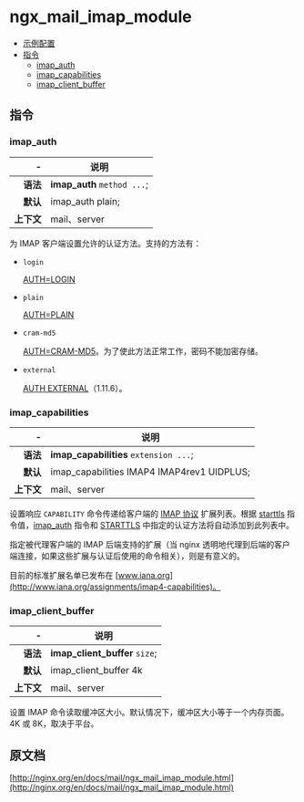 # ngx_mail_imap_module

- [示例配置](#example_configuration)
- [指令](#directives)
    - [imap_auth](#imap_auth)
    - [imap_capabilities](#imap_capabilities)
    - [imap_client_buffer](#imap_client_buffer)

<a id="directives"></a>

## 指令

### imap_auth 

|\-|说明|
|------:|------|
|**语法**|**imap_auth** `method ...`;|
|**默认**|imap_auth plain;|
|**上下文**|mail、server|

为 IMAP 客户端设置允许的认证方法。支持的方法有：

- `login`

    [AUTH=LOGIN](https://tools.ietf.org/html/draft-murchison-sasl-login-00)
- `plain`

    [AUTH=PLAIN](https://tools.ietf.org/html/rfc4616)
- `cram-md5`

    [AUTH=CRAM-MD5](https://tools.ietf.org/html/rfc2195)。为了使此方法正常工作，密码不能加密存储。

- `external`
    
    [AUTH EXTERNAL](https://tools.ietf.org/html/rfc4422)（1.11.6）。

### imap_capabilities

|\-|说明|
|------:|------|
|**语法**|**imap_capabilities** `extension ...`;|
|**默认**|imap_capabilities IMAP4 IMAP4rev1 UIDPLUS;|
|**上下文**|mail、server|

设置响应 `CAPABILITY` 命令传递给客户端的 [IMAP 协议](https://tools.ietf.org/html/rfc3501) 扩展列表。根据 [starttls](ngx_mail_ssl_module.md#starttls) 指令值，[imap_auth](#imap_auth) 指令和 [STARTTLS](https://tools.ietf.org/html/rfc2595) 中指定的认证方法将自动添加到此列表中。

指定被代理客户端的 IMAP 后端支持的扩展（当 nginx 透明地代理到后端的客户端连接，如果这些扩展与认证后使用的命令相关），则是有意义的。

目前的标准扩展名单已发布在 [www.iana.org](http://www.iana.org/assignments/imap4-capabilities)。

### imap_client_buffer

|\-|说明|
|------:|------|
|**语法**|**imap_client_buffer** `size`;|
|**默认**|imap_client_buffer 4k|8k;|
|**上下文**|mail、server|

设置 IMAP 命令读取缓冲区大小。默认情况下，缓冲区大小等于一个内存页面。4K 或 8K，取决于平台。

## 原文档
[http://nginx.org/en/docs/mail/ngx_mail_imap_module.html](http://nginx.org/en/docs/mail/ngx_mail_imap_module.html)